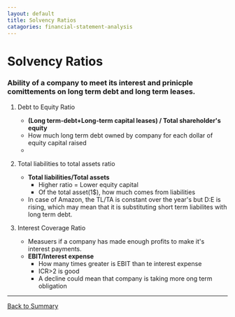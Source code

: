 ```yaml
---
layout: default
title: Solvency Ratios
catagories: financial-statement-analysis
---
```


<h1>Solvency Ratios</h1>  

### Ability of a company to meet its interest and prinicple comittements on long term debt and long term leases.

1. Debt to Equity Ratio
    - **(Long term-debt+Long-term capital leases) / Total shareholder's equity**
    - How much long term debt owned by company for each dollar of equity capital raised
    - 
2. Total liabilities to total assets ratio
    - **Total liabilities/Total assets**
        + Higher ratio = Lower equity capital  
        + Of the total asset(1$), how much comes from liabilities
    - In case of Amazon, the TL/TA is constant over the year's but D:E is rising, which may mean that it is substituting short term liabilites with long term debt.

3. Interest Coverage Ratio
    - Measuers if a company has made enough profits to make it's interest payments.
    - **EBIT/Interest expense**
        + How many times greater is EBIT than te interest expense
        + ICR>2 is good
        + A decline could mean that company is taking more ong term obligation 

---

<a href="/" name="#user-content-ratios">Back to Summary</a>

